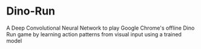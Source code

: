 # Dino-Run
 A Deep Convolutional Neural Network to play Google Chrome's offline Dino Run game by learning action patterns from visual input using a trained model
